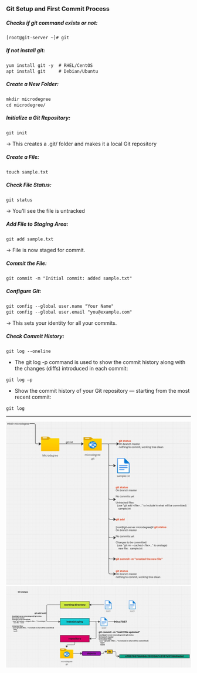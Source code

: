 ### Git Setup and First Commit Process

##### Checks if git command exists or not:
```commandline
[root@git-server ~]# git
```
##### If not install git:
```commandline
yum install git -y  # RHEL/CentOS
apt install git     # Debian/Ubuntu
```
##### Create a New Folder:
```commandline
mkdir microdegree 
cd microdegree/ 
```
#####  Initialize a Git Repository:
```commandline
git init
```
→ This creates a .git/ folder and makes it a local Git repository
##### Create a File:
```commandline
touch sample.txt 
```
##### Check File Status:
```commandline
git status
```
→ You’ll see the file is untracked
##### Add File to Staging Area:
```commandline
git add sample.txt
```
→ File is now staged for commit.
##### Commit the File:
```commandline
git commit -m "Initial commit: added sample.txt"
```
##### Configure Git:
```commandline
git config --global user.name "Your Name"
git config --global user.email "you@example.com"
```
→ This sets your identity for all your commits.
##### Check Commit History:
```commandline
git log --oneline
```
* The git log -p command is used to show the commit history along with the changes (diffs) introduced in each commit:
```commandline
git log –p 
```
* Show the commit history of your Git repository — starting from the most recent commit:
```commandline
git log 
```
---
![img.png](img.png)
![img_1.png](img_1.png)
